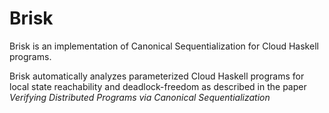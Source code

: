 # Brisk

Brisk is an implementation of Canonical Sequentialization for Cloud Haskell programs.

Brisk automatically analyzes parameterized Cloud Haskell programs for local state reachability and deadlock-freedom as described in the paper _Verifying Distributed Programs via Canonical Sequentialization_
